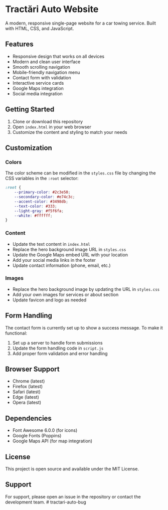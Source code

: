 # Tractări Auto Website

A modern, responsive single-page website for a car towing service. Built with HTML, CSS, and JavaScript.

## Features

- Responsive design that works on all devices
- Modern and clean user interface
- Smooth scrolling navigation
- Mobile-friendly navigation menu
- Contact form with validation
- Interactive service cards
- Google Maps integration
- Social media integration

## Getting Started

1. Clone or download this repository
2. Open `index.html` in your web browser
3. Customize the content and styling to match your needs

## Customization

### Colors
The color scheme can be modified in the `styles.css` file by changing the CSS variables in the `:root` selector:

```css
:root {
    --primary-color: #2c3e50;
    --secondary-color: #e74c3c;
    --accent-color: #3498db;
    --text-color: #333;
    --light-gray: #f5f6fa;
    --white: #ffffff;
}
```

### Content
- Update the text content in `index.html`
- Replace the hero background image URL in `styles.css`
- Update the Google Maps embed URL with your location
- Add your social media links in the footer
- Update contact information (phone, email, etc.)

### Images
- Replace the hero background image by updating the URL in `styles.css`
- Add your own images for services or about section
- Update favicon and logo as needed

## Form Handling
The contact form is currently set up to show a success message. To make it functional:
1. Set up a server to handle form submissions
2. Update the form handling code in `script.js`
3. Add proper form validation and error handling

## Browser Support
- Chrome (latest)
- Firefox (latest)
- Safari (latest)
- Edge (latest)
- Opera (latest)

## Dependencies
- Font Awesome 6.0.0 (for icons)
- Google Fonts (Poppins)
- Google Maps API (for map integration)

## License
This project is open source and available under the MIT License.

## Support
For support, please open an issue in the repository or contact the development team. # tractari-auto-bug
